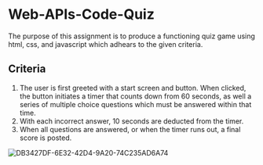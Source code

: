 # Web-APIs-Code-Quiz

The purpose of this assignment is to produce a functioning quiz game using html, css, and javascript which adhears to the given criteria. 

## Criteria
1. The user is first greeted with a start screen and button. When clicked, the button initiates a timer that counts down from 60 seconds, as well a series of multiple choice questions which must be answered within that time. 
2. With each incorrect answer, 10 seconds are deducted from the timer. 
3. When all questions are answered, or when the timer runs out, a final score is posted. 

![DB3427DF-6E32-42D4-9A20-74C235AD6A74](https://user-images.githubusercontent.com/94868925/152095074-6fe02d17-8997-4e8d-b16b-9f15f81eb0c7.jpeg)
